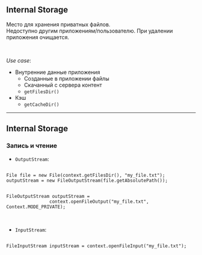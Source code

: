 ## Internal Storage

Место для хранения приватных файлов.  
Недоступно другим приложениям/пользователю. При удалении приложения очищается.

<br>

*Use case*:  
* Внутренние данные приложения
    - Созданные в приложении файлы
    - Скачанный с сервера контент
    - ```getFilesDir() ```
* Кэш
    - ```getCacheDir() ```

------

## Internal Storage

### Запись и чтение

* `OutputStream`:

<!-- .element: class="fragment" data-fragment-index="1" -->  

<pre><code class="java large" data-trim data-noescape>
File file = new File(context.getFilesDir(), "my_file.txt");
outputStream = new FileOutputStream(file.getAbsolutePath());
</code></pre>
<!-- .element: class="fragment" data-fragment-index="1" -->

<pre><code class="java large" data-trim data-noescape>
FileOutputStream outputStream =
                context.openFileOutput("my_file.txt", Context.MODE_PRIVATE);
</code></pre>
<!-- .element: class="fragment" data-fragment-index="2" -->


<br>

* `InputStream`:

<!-- .element: class="fragment" data-fragment-index="3" -->

<pre><code class="java large" data-trim data-noescape>
FileInputStream inputStream = context.openFileInput("my_file.txt");
</code></pre>
<!-- .element: class="fragment" data-fragment-index="3" -->
